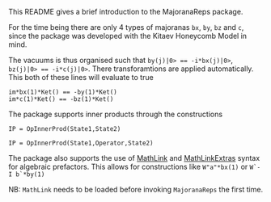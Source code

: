 This README gives a brief introduction to the MajoranaReps package.


For the time being there are only 4 types of majoranas `bx`, `by`, `bz` and `c`,
since the package was developed with the Kitaev Honeycomb Model in mind.

The vacuums is thus organised such that `by(j)|0> == -i*bx(j)|0>`, `bz(j)|0> == -i*c(j)|0>`. There transforamtions are applied automatically.
This both of these lines will evaluate to true

    im*bx(1)*Ket() == -by(1)*Ket()
    im*c(1)*Ket() == -bz(1)*Ket()

The package supports inner products through the constructions

    IP = OpInnerProd(State1,State2)

    IP = OpInnerProd(State1,Operator,State2)

The package also supports the use of [MathLink](https://github.com/JuliaInterop/MathLink.jl) and [MathLinkExtras](https://github.com/fremling/MathLinkExtras.jl) syntax for algebraic prefactors.
This allows for constructions like  `W"a"*bx(1)` or ```W`-I b`*by(1)```

NB: `MathLink` needs to be loaded before invoking `MajoranaReps` the first time.
